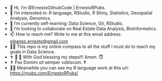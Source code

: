 - 👋 Hi, I’m @ErnestoGithubCode | ErnestoRPubs.
- 👀 I’m interested in: R language, RStudio, R Shiny, Statistics, Geospatial Analysis, Genomics.
- 🌱 I’m currently self-learning: Data Science, Git, RStudio.
- 💞️ I’m looking to collaborate on Real Estate Data Analysis, BioInformatics.
- 📫 How to reach me? Write to me at this email address: eibanez.ernesto@gmail.com
- 👮‍♂️ This repo is my online compass to all the stuff I must do to reach my goals in Data Science.
- ✝️ 🛐 📖 With  God blessing my steps!!! Amen. 😇
-  ✝  Pax Domini sit semper vobiscum.  🕇 
- 👮‍♂️ Meanwhile you can see my R language work at this url: https://rpubs.com/ErnestoRPubs/


<!---
ErnestoGithubCode/ErnestoGithubCode is a ✨ special-awesome ✨ repository because its `README.md` (this file) appears on your GitHub profile.
You can click the Preview link to take a look at your changes.
--->
